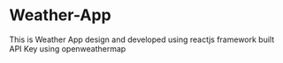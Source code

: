 # Weather-App
This is Weather App design and developed using reactjs framework built API Key using openweathermap

